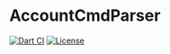 # AccountCmdParser

[![Dart CI](https://github.com/m11v/account_cmd_parser/actions/workflows/account_cmd_parser.yml/badge.svg?branch=main)](https://github.com/m11v/account_cmd_parser/actions)
[![License](https://img.shields.io/github/license/m11v/account_cmd_parser)](https://github.com/m11v/account_cmd_parser/blob/main/LICENSE)
